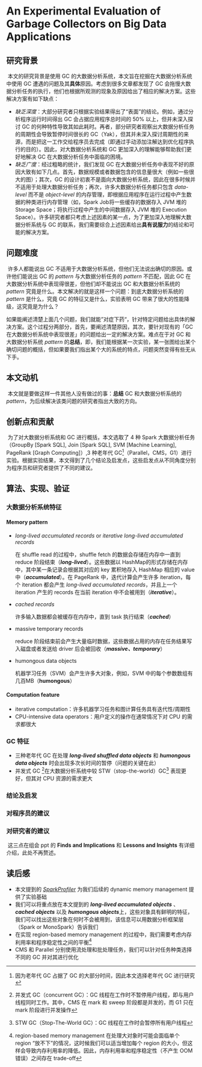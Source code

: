 # An Experimental Evaluation of Garbage Collectors on Big Data Applications

## 研究背景

​	本文的研究背景是使用 GC 的大数据分析系统，本文旨在挖掘在大数据分析系统中使用 GC 遭遇的问题及其**具体**原因。考虑到很多文章都发现了 GC 会拖慢大数据分析任务的执行，他们也根据所观测的现象及原因给出了相应的解决方案。这些解决方案有如下缺点：

- *缺乏深度*：大部分研究者只根据实验结果得出了“表面”的结论。例如，通过分析程序运行时间得出 GC 会占据应用程序总时间的 50% 以上，但并未深入探讨 GC 的何种特性导致其如此耗时。再者，部分研究者观察出大数据分析任务的周期性会导致暂停时间很长的 GC（Yak），但其并未深入探讨周期性的来源，而是把这一工作交给程序员去完成（即通过手动添加注解达到优化程序执行的目的）。因此，对大数据分析系统和 GC 更加深入的理解能够帮助我们更好地解决 GC 在大数据分析任务中面临的困境。
- *缺乏广度*：经过粗略的统计，我们发现 GC 在大数据分析任务中表现不好的原因大致有如下几点。首先，数据规模或者数据包含的信息量很大（例如一些很大的图）；其次，GC 的设计初衷不是面向大数据分析系统，因此在很多时候并不适用于处理大数据分析任务；再次，许多大数据分析任务都只包含 *data-level* 而不是 *object-level* 的内存管理，即根据应用程序在运行过程中产生数据的种类进行内存管理（如，Spark Job将一些缓存的数据存入 JVM 堆的 Storage Space；将执行过程中产生的中间数据存入 JVM 堆的 Execution Space）。许多研究者都只考虑上述因素的某一点，为了更加深入地理解大数据分析系统与 GC 的联系，我们需要综合上述因素给出**具有说服力**的结论和可能的解决方案。

## 问题难度

​	许多人都能说出 GC 不适用于大数据分析系统，但他们无法说出确切的原因。或许他们能说出 GC 的 *pattern* 与大数据分析任务的 *pattern* 不匹配，因此 GC 在大数据分析系统中表现得很差，但他们却不能说出 GC 和大数据分析系统的 *pattern* 究竟是什么。本文解决的就是这样一个问题：到底大数据分析系统的 *pattern* 是什么，究竟 GC 的特征又是什么，实验表明 GC 带来了很大的性能降级，这究竟是为什么？

​	如果能阐述清楚上面几个问题，我们就能”对症下药“，针对特定问题给出具体的解决方案。这个过程分两部分，首先，要阐述清楚原因，其次，要针对现有的「GC 在大数据分析系统中表现很差」的问题给出一定的解决方案。难点在于对 GC 和大数据分析系统 *pattern* 的**总结**，即，我们能根据某一次实验，某一张图给出某个确切问题的概括，但如果要我们指出某个大的系统的特点，问题突然变得有些无从下手。

## 本文动机

​	本文就是要做这样一件其他人没有做过的事：**总结** GC 和大数据分析系统的 *pattern*，为后续解决该类问题的研究者指出大致的方向。

## 创新点和贡献

​	为了对大数据分析系统和 GC 进行概括，本文选取了 4 种 Spark 大数据分析任务（GroupBy [Spark SQL], Join [Spark SQL], SVM [Machine Learning], PageRank [Graph Computing]）,3 种老年代 GC[^1]（Parallel，CMS，G1）进行实验。根据实验结果，本文得到了几个结论及启发点，这些启发点从不同角度分别为程序员和研究者提供了不同的建议。

## 算法、实现、验证

### 大数据分析系统特征

#### Memory pattern

- *long-lived accumulated records* or *iterative long-lived accumulated records*

  在 shuffle read 的过程中，shuffle fetch 的数据会存储在内存中一直到 reduce 阶段结束（***long-lived***）。这些数据以 HashMap的形式存储在内存中，其中某一条记录会根据其对应的 key 累积地存入 HashMap 相应的 value中（***accumulated***）。在 PageRank 中，迭代计算会产生许多 iteration，每个 iteration 都会产生 *long-lived accumulated records*，并且上一个 iteration 产生的 records 在当前 iteration 中不会被用到（***iterative***）。

- *cached records*

  许多输入数据都会被缓存在内存中，直到 task 执行结束（***cached***）

- massive temporary records

  reduce 阶段结束前会产生大量临时数据，这些数据占用的内存在任务结果写入磁盘或者发送给 driver 后会被回收（***massive、temporary***）

- humongous data objects

  机器学习任务（SVM）会产生许多大对象，例如，SVM 中的每个参数数组有几百MB（**humongous**）

#### Computation feature

- iterative computation：许多机器学习任务和图计算任务具有迭代性/周期性
- CPU-intensive data operators：用户定义的操作在通常情况下对 CPU 的需求都很大

### GC 特征

- 三种老年代 GC 在处理 ***long-lived shuffled data objects*** 和 ***humongous data objects*** 时会出现多次长时间的暂停（问题的关键在此）
- 并发式 GC [^2]在大数据分析系统中较 STW（stop-the-world）GC[^3] 表现更好，但其对 CPU 资源的需求更大

### 结论及启发

### 对程序员的建议

### 对研究者的建议

​	这三点在组会 ppt 的 **Finds and Implications** 和 **Lessons and Insights** 有详细介绍，此处不再赘述。

## 读后感

- 本文提到的 [*SparkProfiler*](https://github.com/JerryLead/SparkProfiler) 为我们后续的 dynamic memory management 提供了实验基础
-  我们可以将重点放在本文提到的 ***long-lived accumulated objects*** 、 ***cached objects*** 以及 ***humongous objects***上，这些对象具有鲜明的特征，我们可以找出这些对象在何时不会被用到，该信息可以用数据分析框架层（Spark or MonoSpark）告诉我们
- 在实现 region-based memory management 的过程中，我们需要考虑内存利用率和程序稳定性之间的平衡[^4]
- CMS 和 Parallel 分别使用流处理和批处理任务，我们可以针对任务种类选择不同的 GC 并对其进行优化

[^1]: 因为老年代 GC 占据了 GC 的大部分时间，因此本文选择老年代 GC 进行研究
[^2]: 并发式 GC（concurrent GC）：GC 线程在工作时不暂停用户线程，即与用户线程同时工作。其中，CMS 在 mark 和 sweep 阶段都是并发的，而 G1 只在 mark 阶段进行并发操作
[^3]: STW GC（Stop-The-World GC）：GC 线程在工作时会暂停所有用户线程
[^4]: region-based memory management 在处理大对象时可能会面临单个 region “放不下”的情况，这时候我们可以适当增加每个 region 的大小，但这样会导致内存利用率的降低。因此，内存利用率和程序稳定性（不产生 OOM 错误）之间存在 trade-off